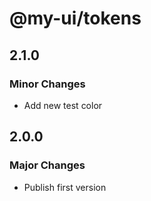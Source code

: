 # @my-ui/tokens

## 2.1.0

### Minor Changes

- Add new test color

## 2.0.0

### Major Changes

- Publish first version

